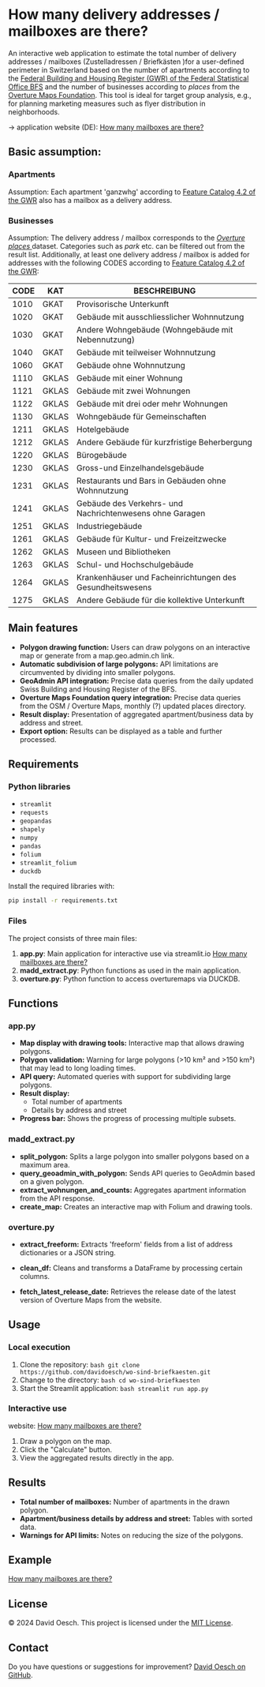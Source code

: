   # How many delivery addresses / mailboxes are there?

  An interactive web application to estimate the total number of delivery addresses / mailboxes (Zustelladressen / Briefkästen )for a user-defined perimeter in Switzerland based on the number of apartments according to the [Federal Building and Housing Register (GWR) of the Federal Statistical Office BFS](https://www.bfs.admin.ch/bfs/de/home/register/gebaeude-wohnungsregister.html) and the number of businesses according to <em>places</em> from the [Overture Maps Foundation](https://overturemaps.org). This tool is ideal for target group analysis, e.g., for planning marketing measures such as flyer distribution in neighborhoods.

  -> application website (DE): [How many mailboxes are there?](https://wieviele-briefkaesten-gibt-es.streamlit.app)

  ## Basic assumption:
  ### Apartments
  Assumption: Each apartment 'ganzwhg' according to [Feature Catalog 4.2 of the GWR](https://www.housing-stat.ch/de/help/42.html) also has a mailbox as a delivery address.

  ### Businesses
  Assumption: The delivery address / mailbox corresponds to the [<em>Overture places</em> ](https://docs.overturemaps.org/guides/places/) dataset. Categories such as *park* etc. can be filtered out from the result list. Additionally, at least one delivery address / mailbox is added for addresses with the following CODES according to [Feature Catalog 4.2 of the GWR](https://www.housing-stat.ch/de/help/42.html):

  | CODE | KAT   | BESCHREIBUNG                                              |
  | ---- | ----- | --------------------------------------------------------- |
  | 1010 | GKAT  | Provisorische Unterkunft                                  |
  | 1020 | GKAT  | Gebäude mit ausschliesslicher Wohnnutzung                 |
  | 1030 | GKAT  | Andere Wohngebäude (Wohngebäude mit Nebennutzung)         |
  | 1040 | GKAT  | Gebäude mit teilweiser Wohnnutzung                        |
  | 1060 | GKAT  | Gebäude ohne Wohnnutzung                                  |
  | 1110 | GKLAS | Gebäude mit einer Wohnung                                 |
  | 1121 | GKLAS | Gebäude mit zwei Wohnungen                                |
  | 1122 | GKLAS | Gebäude mit drei oder mehr Wohnungen                      |
  | 1130 | GKLAS | Wohngebäude für Gemeinschaften                            |
  | 1211 | GKLAS | Hotelgebäude                                              |
  | 1212 | GKLAS | Andere Gebäude für kurzfristige Beherbergung              |
  | 1220 | GKLAS | Bürogebäude                                               |
  | 1230 | GKLAS | Gross-und Einzelhandelsgebäude                            |
  | 1231 | GKLAS | Restaurants und Bars in Gebäuden ohne Wohnnutzung         |
  | 1241 | GKLAS | Gebäude des Verkehrs- und Nachrichtenwesens ohne Garagen  |
  | 1251 | GKLAS | Industriegebäude                                          |
  | 1261 | GKLAS | Gebäude für Kultur- und Freizeitzwecke                    |
  | 1262 | GKLAS | Museen und Bibliotheken                                   |
  | 1263 | GKLAS | Schul- und Hochschulgebäude                               |
  | 1264 | GKLAS | Krankenhäuser und Facheinrichtungen des Gesundheitswesens |
  | 1275 | GKLAS | Andere Gebäude für die kollektive Unterkunft              |

  ## Main features
  - **Polygon drawing function:** Users can draw polygons on an interactive map or generate from a map.geo.admin.ch link.
  - **Automatic subdivision of large polygons:** API limitations are circumvented by dividing into smaller polygons.
  - **GeoAdmin API integration:** Precise data queries from the daily updated Swiss Building and Housing Register of the BFS.
  - **Overture Maps Foundation query integration:** Precise data queries from the OSM / Overture Maps, monthly (?) updated places directory.
  - **Result display:** Presentation of aggregated apartment/business data by address and street.
  - **Export option:** Results can be displayed as a table and further processed.

  ## Requirements
  ### Python libraries
  - `streamlit`
  - `requests`
  - `geopandas`
  - `shapely`
  - `numpy`
  - `pandas`
  - `folium`
  - `streamlit_folium`
  - `duckdb`

  Install the required libraries with:
  ```bash
  pip install -r requirements.txt
  ```

  ### Files
  The project consists of three main files:
  1. **app.py**: Main application for interactive use via streamlit.io [How many mailboxes are there?](https://wieviele-briefkaesten-gibt-es.streamlit.app)
  2. **madd_extract.py**: Python functions as used in the main application.
  3. **overture.py**: Python function to access overturemaps via DUCKDB.

  ## Functions
  ### app.py
  - **Map display with drawing tools:**
    Interactive map that allows drawing polygons.
  - **Polygon validation:**
    Warning for large polygons (>10 km² and >150 km²) that may lead to long loading times.
  - **API query:**
    Automated queries with support for subdividing large polygons.
  - **Result display:**
    - Total number of apartments
    - Details by address and street
  - **Progress bar:**
    Shows the progress of processing multiple subsets.

  ### madd_extract.py
  - **split_polygon:**
    Splits a large polygon into smaller polygons based on a maximum area.
  - **query_geoadmin_with_polygon:**
    Sends API queries to GeoAdmin based on a given polygon.
  - **extract_wohnungen_and_counts:**
    Aggregates apartment information from the API response.
  - **create_map:**
    Creates an interactive map with Folium and drawing tools.

  ### overture.py
  - **extract_freeform:**
    Extracts 'freeform' fields from a list of address dictionaries or a JSON string.

  - **clean_df:**
    Cleans and transforms a DataFrame by processing certain columns.

  - **fetch_latest_release_date:**
    Retrieves the release date of the latest version of Overture Maps from the website.

  ## Usage
  ### Local execution
  1. Clone the repository:
    ```bash
    git clone https://github.com/davidoesch/wo-sind-briefkaesten.git
    ```
  2. Change to the directory:
    ```bash
    cd wo-sind-briefkaesten
    ```
  3. Start the Streamlit application:
    ```bash
    streamlit run app.py
    ```

  ### Interactive use

  website: [How many mailboxes are there?](https://wieviele-briefkaesten-gibt-es.streamlit.app)

  1. Draw a polygon on the map.
  2. Click the "Calculate" button.
  3. View the aggregated results directly in the app.

  ## Results
  - **Total number of mailboxes:**
    Number of apartments in the drawn polygon.
  - **Apartment/business details by address and street:**
    Tables with sorted data.
  - **Warnings for API limits:**
    Notes on reducing the size of the polygons.

  ## Example
  [How many mailboxes are there?](https://wieviele-briefkaesten-gibt-es.streamlit.app)

  ## License
  © 2024 David Oesch. This project is licensed under the [MIT License](LICENSE.txt).

  ## Contact
  Do you have questions or suggestions for improvement? [David Oesch on GitHub](https://github.com/davidoesch).